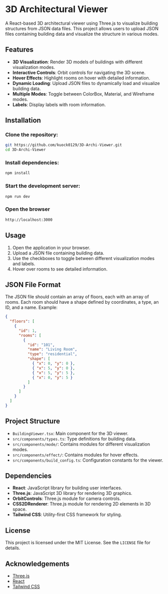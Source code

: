 # 3D Architectural Viewer

A React-based 3D architectural viewer using Three.js to visualize building structures from JSON data files. This project allows users to upload JSON files containing building data and visualize the structure in various modes.

## Features
- **3D Visualization**: Render 3D models of buildings with different visualization modes.
- **Interactive Controls**: Orbit controls for navigating the 3D scene.
- **Hover Effects**: Highlight rooms on hover with detailed information.
- **Dynamic Loading**: Upload JSON files to dynamically load and visualize building data.
- **Multiple Modes**: Toggle between ColorBox, Material, and Wireframe modes.
- **Labels**: Display labels with room information.

## Installation

### Clone the repository:
```sh
git https://github.com/kuock0129/3D-Archi-Viewer.git
cd 3D-Archi-Viewer
```

### Install dependencies:
```sh
npm install
```

### Start the development server:
```sh
npm run dev
```

### Open the browser
```sh
http://localhost:3000 
```

## Usage
1. Open the application in your browser.
2. Upload a JSON file containing building data.
3. Use the checkboxes to toggle between different visualization modes and labels.
4. Hover over rooms to see detailed information.

## JSON File Format
The JSON file should contain an array of floors, each with an array of rooms. Each room should have a shape defined by coordinates, a type, an ID, and a name. Example:

```json
{
  "floors": [
    {
      "id": 1,
      "rooms": [
        {
          "id": "101",
          "name": "Living Room",
          "type": "residential",
          "shape": [
            { "x": 0, "y": 0 },
            { "x": 5, "y": 0 },
            { "x": 5, "y": 5 },
            { "x": 0, "y": 5 }
          ]
        }
      ]
    }
  ]
}
```

## Project Structure
- `BuildingViewer.tsx`: Main component for the 3D viewer.
- `src/components/types.ts`: Type definitions for building data.
- `src/components/mode/`: Contains modules for different visualization modes.
- `src/components/effect/`: Contains modules for hover effects.
- `src/components/build_config.ts`: Configuration constants for the viewer.

## Dependencies
- **React**: JavaScript library for building user interfaces.
- **Three.js**: JavaScript 3D library for rendering 3D graphics.
- **OrbitControls**: Three.js module for camera controls.
- **CSS2DRenderer**: Three.js module for rendering 2D elements in 3D space.
- **Tailwind CSS**: Utility-first CSS framework for styling.

## License
This project is licensed under the MIT License. See the `LICENSE` file for details.

## Acknowledgements
- [Three.js](https://threejs.org/)
- [React](https://react.dev/)
- [Tailwind CSS](https://tailwindcss.com/)
